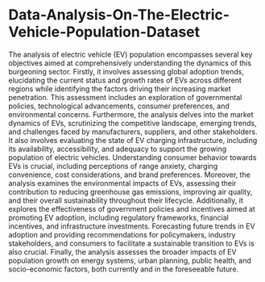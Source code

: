 # Data-Analysis-On-The-Electric-Vehicle-Population-Dataset

The analysis of electric vehicle (EV) population encompasses several key objectives aimed at comprehensively understanding the dynamics of this burgeoning sector. Firstly, it involves assessing global adoption trends, elucidating the current status and growth rates of EVs across different regions while identifying the factors driving their increasing market penetration. This assessment includes an exploration of governmental policies, technological advancements, consumer preferences, and environmental concerns. Furthermore, the analysis delves into the market dynamics of EVs, scrutinizing the competitive landscape, emerging trends, and challenges faced by manufacturers, suppliers, and other stakeholders. It also involves evaluating the state of EV charging infrastructure, including its availability, accessibility, and adequacy to support the growing population of electric vehicles. Understanding consumer behavior towards EVs is crucial, including perceptions of range anxiety, charging convenience, cost considerations, and brand preferences. Moreover, the analysis examines the environmental impacts of EVs, assessing their contribution to reducing greenhouse gas emissions, improving air quality, and their overall sustainability throughout their lifecycle. Additionally, it explores the effectiveness of government policies and incentives aimed at promoting EV adoption, including regulatory frameworks, financial incentives, and infrastructure investments. Forecasting future trends in EV adoption and providing recommendations for policymakers, industry stakeholders, and consumers to facilitate a sustainable transition to EVs is also crucial. Finally, the analysis assesses the broader impacts of EV population growth on energy systems, urban planning, public health, and socio-economic factors, both currently and in the foreseeable future.
